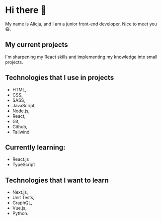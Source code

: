# Hi there 👋

My name is Alicja, and I am a junior front-end developer. Nice to meet you 😃.

## My current projects

I'm sharpening my React skills and implementing my knowledge into small projects.

## Technologies that I use in projects

- HTML,
- CSS,
- SASS,
- JavaScript,
- Node.js,
- React,
- Git,
- Github,
- Tailwind

## Currently learning:

- React.js
- TypeScript


## Technologies that I want to learn

- Next.js,
- Unit Tests,
- GraphQL,
- Vue.js,
- Python.
